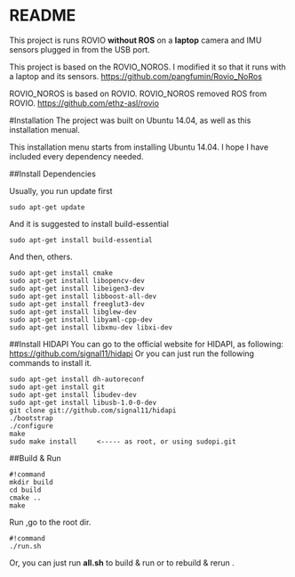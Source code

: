# README

This project is runs ROVIO **without ROS** on a **laptop** camera and IMU sensors plugged in from the USB port.

This project is based on the ROVIO_NOROS. I modified it so that it runs with a laptop and its sensors.
https://github.com/pangfumin/Rovio_NoRos

ROVIO_NOROS is based on ROVIO. ROVIO_NOROS removed ROS from ROVIO.
https://github.com/ethz-asl/rovio

#Installation
The project was built on Ubuntu 14.04, as well as this installation menual.

This installation menu starts from installing Ubuntu 14.04. I hope I have included every dependency needed.

##Install Dependencies

Usually, you run update first
```
sudo apt-get update
```

And it is suggested to install build-essential
```
sudo apt-get install build-essential
```
And then, others.
```
sudo apt-get install cmake
sudo apt-get install libopencv-dev
sudo apt-get install libeigen3-dev
sudo apt-get install libboost-all-dev
sudo apt-get install freeglut3-dev
sudo apt-get install libglew-dev
sudo apt-get install libyaml-cpp-dev
sudo apt-get install libxmu-dev libxi-dev
```

##Install HIDAPI
You can go to the official website for HIDAPI, as following:
https://github.com/signal11/hidapi
Or you can just run the following commands to install it.
```
sudo apt-get install dh-autoreconf
sudo apt-get install git
sudo apt-get install libudev-dev
sudo apt-get install libusb-1.0-0-dev
git clone git://github.com/signal11/hidapi
./bootstrap
./configure
make
sudo make install     <----- as root, or using sudopi.git
```


##Build & Run

```
#!command
mkdir build
cd build
cmake ..
make
```

Run ,go to the root dir.
```
#!command
./run.sh
```

Or, you can just run **all.sh** to build & run or to rebuild & rerun .
